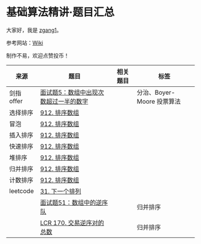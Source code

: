 # 基础算法精讲·题目汇总

大家好，我是 [zgang1](http://101.43.135.248/)。

参考网站：[Wiki](https://oi-wiki.org/basic/insertion-sort/)

制作不易，欢迎点赞投币！

|来源|题目|相关题目|标签|
|---|---|---|---|
|剑指offer|[面试题5：数组中出现次数超过一半的数字](https://leetcode.cn/problems/majority-element/submissions/503644046/)||分治、Boyer-Moore 投票算法|
|选择排序|[912. 排序数组](https://leetcode.cn/problems/sort-an-array/submissions/517157753/)|
|冒泡|[912. 排序数组](https://leetcode.cn/problems/sort-an-array/submissions/517150021/)|
|插入排序|[912. 排序数组](https://leetcode.cn/problems/sort-an-array/submissions/517154005/)|
|快速排序|[912. 排序数组](https://leetcode.cn/problems/sort-an-array/submissions/517288117/)|
|堆排序|[912. 排序数组](https://leetcode.cn/problems/sort-an-array/submissions/517288117/)|
|归并排序|[912. 排序数组](https://leetcode.cn/problems/sort-an-array/submissions/517750089/)|
|计数排序|[912. 排序数组](https://leetcode.cn/problems/sort-an-array/submissions/517768301/)|
|leetcode|[31. 下一个排列](https://leetcode.cn/problems/next-permutation/description/)|||
||[面试题51：数组中的逆序队](https://leetcode.cn/problems/count-of-smaller-numbers-after-self/description/)||归并排序|
||[LCR 170. 交易逆序对的总数](https://leetcode.cn/problems/shu-zu-zhong-de-ni-xu-dui-lcof/description/)||归并排序|